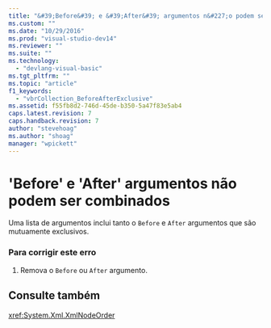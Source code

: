 ```yaml
---
title: "&#39;Before&#39; e &#39;After&#39; argumentos n&#227;o podem ser combinados | Microsoft Docs"
ms.custom: ""
ms.date: "10/29/2016"
ms.prod: "visual-studio-dev14"
ms.reviewer: ""
ms.suite: ""
ms.technology: 
  - "devlang-visual-basic"
ms.tgt_pltfrm: ""
ms.topic: "article"
f1_keywords: 
  - "vbrCollection_BeforeAfterExclusive"
ms.assetid: f55fb8d2-746d-45de-b350-5a47f83e5ab4
caps.latest.revision: 7
caps.handback.revision: 7
author: "stevehoag"
ms.author: "shoag"
manager: "wpickett"
---
```

# &#39;Before&#39; e &#39;After&#39; argumentos n&#227;o podem ser combinados
Uma lista de argumentos inclui tanto o `Before` e `After` argumentos que são mutuamente exclusivos.  
  
### Para corrigir este erro  
  
1.  Remova o `Before` ou `After` argumento.  
  
## Consulte também  
 <xref:System.Xml.XmlNodeOrder>